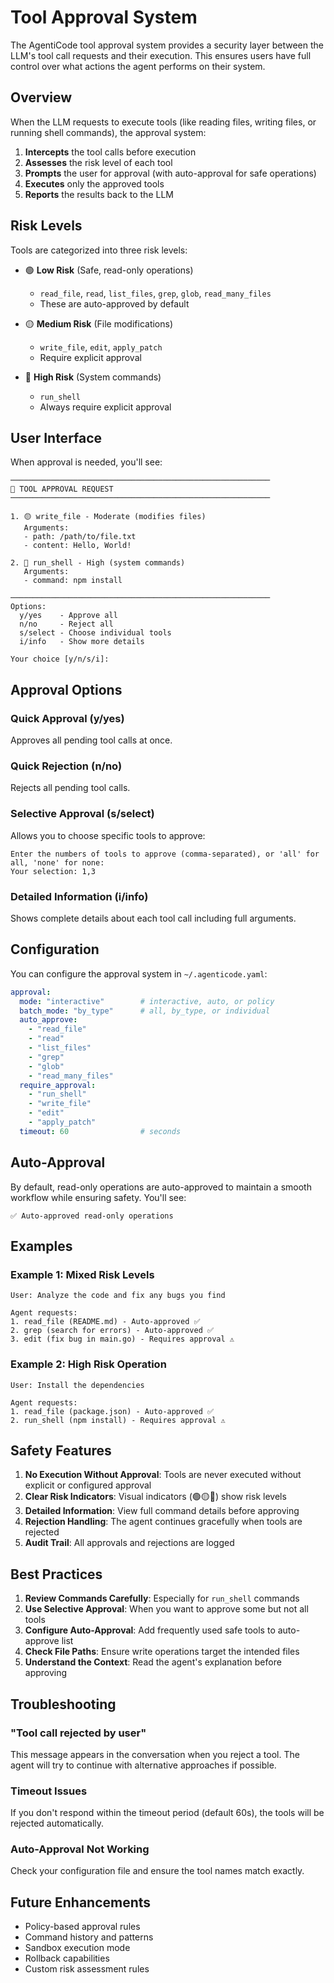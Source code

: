 # Tool Approval System

The AgentiCode tool approval system provides a security layer between the LLM's tool call requests and their execution. This ensures users have full control over what actions the agent performs on their system.

## Overview

When the LLM requests to execute tools (like reading files, writing files, or running shell commands), the approval system:

1. **Intercepts** the tool calls before execution
2. **Assesses** the risk level of each tool
3. **Prompts** the user for approval (with auto-approval for safe operations)
4. **Executes** only the approved tools
5. **Reports** the results back to the LLM

## Risk Levels

Tools are categorized into three risk levels:

- 🟢 **Low Risk** (Safe, read-only operations)
  - `read_file`, `read`, `list_files`, `grep`, `glob`, `read_many_files`
  - These are auto-approved by default
  
- 🟡 **Medium Risk** (File modifications)
  - `write_file`, `edit`, `apply_patch`
  - Require explicit approval
  
- 🔴 **High Risk** (System commands)
  - `run_shell`
  - Always require explicit approval

## User Interface

When approval is needed, you'll see:

```
──────────────────────────────────────────────────────────
🔧 TOOL APPROVAL REQUEST
──────────────────────────────────────────────────────────

1. 🟡 write_file - Moderate (modifies files)
   Arguments:
   - path: /path/to/file.txt
   - content: Hello, World!

2. 🔴 run_shell - High (system commands)
   Arguments:
   - command: npm install

──────────────────────────────────────────────────────────
Options:
  y/yes    - Approve all
  n/no     - Reject all
  s/select - Choose individual tools
  i/info   - Show more details

Your choice [y/n/s/i]: 
```

## Approval Options

### Quick Approval (y/yes)
Approves all pending tool calls at once.

### Quick Rejection (n/no)
Rejects all pending tool calls.

### Selective Approval (s/select)
Allows you to choose specific tools to approve:
```
Enter the numbers of tools to approve (comma-separated), or 'all' for all, 'none' for none:
Your selection: 1,3
```

### Detailed Information (i/info)
Shows complete details about each tool call including full arguments.

## Configuration

You can configure the approval system in `~/.agenticode.yaml`:

```yaml
approval:
  mode: "interactive"        # interactive, auto, or policy
  batch_mode: "by_type"      # all, by_type, or individual
  auto_approve:
    - "read_file"
    - "read"
    - "list_files"
    - "grep"
    - "glob"
    - "read_many_files"
  require_approval:
    - "run_shell"
    - "write_file"
    - "edit"
    - "apply_patch"
  timeout: 60                # seconds
```

## Auto-Approval

By default, read-only operations are auto-approved to maintain a smooth workflow while ensuring safety. You'll see:
```
✅ Auto-approved read-only operations
```

## Examples

### Example 1: Mixed Risk Levels
```
User: Analyze the code and fix any bugs you find

Agent requests:
1. read_file (README.md) - Auto-approved ✅
2. grep (search for errors) - Auto-approved ✅
3. edit (fix bug in main.go) - Requires approval ⚠️
```

### Example 2: High Risk Operation
```
User: Install the dependencies

Agent requests:
1. read_file (package.json) - Auto-approved ✅
2. run_shell (npm install) - Requires approval ⚠️
```

## Safety Features

1. **No Execution Without Approval**: Tools are never executed without explicit or configured approval
2. **Clear Risk Indicators**: Visual indicators (🟢🟡🔴) show risk levels
3. **Detailed Information**: View full command details before approving
4. **Rejection Handling**: The agent continues gracefully when tools are rejected
5. **Audit Trail**: All approvals and rejections are logged

## Best Practices

1. **Review Commands Carefully**: Especially for `run_shell` commands
2. **Use Selective Approval**: When you want to approve some but not all tools
3. **Configure Auto-Approval**: Add frequently used safe tools to auto-approve list
4. **Check File Paths**: Ensure write operations target the intended files
5. **Understand the Context**: Read the agent's explanation before approving

## Troubleshooting

### "Tool call rejected by user"
This message appears in the conversation when you reject a tool. The agent will try to continue with alternative approaches if possible.

### Timeout Issues
If you don't respond within the timeout period (default 60s), the tools will be rejected automatically.

### Auto-Approval Not Working
Check your configuration file and ensure the tool names match exactly.

## Future Enhancements

- Policy-based approval rules
- Command history and patterns
- Sandbox execution mode
- Rollback capabilities
- Custom risk assessment rules